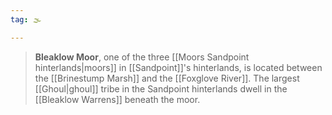 ```yaml
---
tag: 🌫️

---
```

> **Bleaklow Moor**, one of the three [[Moors Sandpoint hinterlands|moors]] in [[Sandpoint]]'s hinterlands, is located between the [[Brinestump Marsh]] and the [[Foxglove River]]. The largest [[Ghoul|ghoul]] tribe in the Sandpoint hinterlands dwell in the [[Bleaklow Warrens]] beneath the moor.









